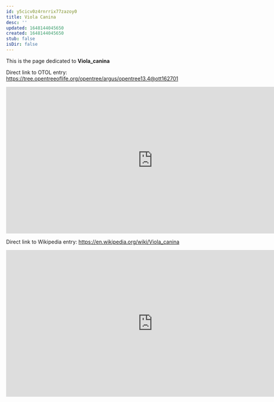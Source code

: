 ```yaml
---
id: y5cicv0z4rnrrix77zazoy0
title: Viola Canina
desc: ''
updated: 1648144045650
created: 1648144045650
stub: false
isDir: false
---
```

This is the page dedicated to **Viola_canina**


Direct link to OTOL entry: https://tree.opentreeoflife.org/opentree/argus/opentree13.4@ott162701



<html>
    <body>
    <iframe src="https://tree.opentreeoflife.org/opentree/argus/opentree13.4@ott162701"
    width="800" height="400" frameborder="0" allowfullscreen> </iframe>
    </body>
</html>
    


Direct link to Wikipedia entry: https://en.wikipedia.org/wiki/Viola_canina



<html>
    <body>
    <iframe src="https://en.wikipedia.org/wiki/Viola_canina"
    width="800" height="400" frameborder="0" allowfullscreen> </iframe>
    </body>
</html>
    
